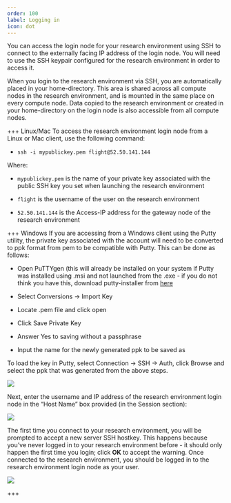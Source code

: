 ```yaml
---
order: 100
label: Logging in
icon: dot
---
```


You can access the login node for your research environment using SSH to connect to the externally facing IP address of the login node. You will need to use the SSH keypair configured for the research environment in order to access it.

When you login to the research environment via SSH, you are automatically placed in your home-directory. This area is shared across all compute nodes in the research environment, and is mounted in the same place on every compute node. Data copied to the research environment or created in your home-directory on the login node is also accessible from all compute nodes.

+++ Linux/Mac
To access the research environment login node from a Linux or Mac client, use the following command:


- `ssh -i mypublickey.pem flight@52.50.141.144`

Where:

- `mypublickey.pem` is the name of your private key associated with the public SSH key you set when launching the research environment

- `flight` is the username of the user on the research environment

- `52.50.141.144` is the Access-IP address for the gateway node of the research environment



+++ Windows
If you are accessing from a Windows client using the Putty utility, the private key associated with the account will need to be converted to ppk format from pem to be compatible with Putty. This can be done as follows:

- Open PuTTYgen (this will already be installed on your system if Putty was installed using .msi and not launched from the .exe - if you do not think you have this, download putty-installer from [here](http://www.chiark.greenend.org.uk/~sgtatham/putty/latest.html)

- Select Conversions -> Import Key

- Locate .pem file and click open

- Click Save Private Key

- Answer Yes to saving without a passphrase

- Input the name for the newly generated ppk to be saved as

To load the key in Putty, select Connection -> SSH -> Auth, click Browse and select the ppk that was generated from the above steps.

![](/images/PuttyKey.png)

Next, enter the username and IP address of the research environment login node in the “Host Name” box provided (in the Session section):

![](/images/putty.png)

The first time you connect to your research environment, you will be prompted to accept a new server SSH hostkey. This happens because you’ve never logged in to your research environment before - it should only happen the first time you login; click **OK** to accept the warning. Once connected to the research environment, you should be logged in to the research environment login node as your user.

![](/images/firstlogin.png)

+++